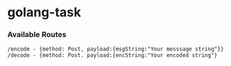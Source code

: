 # golang-task

### Available Routes
```/encode - {method: Post, payload:{msgString:"Your messsage string"}}```
```/decode - {method: Post. payload:{encString:"Your encoded string"}```

